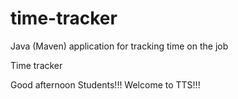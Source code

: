 # time-tracker
Java (Maven) application for tracking time on the job

Time tracker

Good afternoon Students!!!
Welcome to TTS!!!
